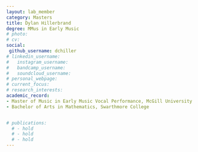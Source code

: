 ```yaml
---
layout: lab_member
category: Masters
title: Dylan Hillerbrand
degree: MMus in Early Music
# photo:
# cv: 
social:
 github_username: dchiller
# linkedin_username:
#   instagram_username: 
#   bandcamp_username: 
#   soundcloud_username: 
# personal_webpage:
# current_focus: 
# research_interests:
academic_record:
- Master of Music in Early Music Vocal Performance, McGill University
- Bachelor of Arts in Mathematics, Swarthmore College


# publications:
  # - hold
  # - hold
  # - hold
---
```


<!-- FILL IN BIO HERE -->
